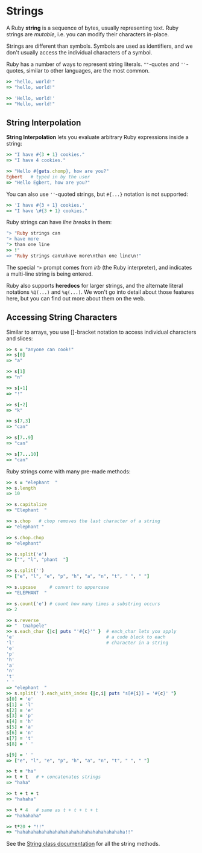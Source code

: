 # Strings

A Ruby **string** is a sequence of bytes, usually representing text. Ruby
strings are *mutable*, i.e. you can modify their characters in-place.

Strings are different than symbols. Symbols are used as identifiers, and we
don't usually access the individual characters of a symbol.

Ruby has a number of ways to represent string literals. `""`-quotes and
`''`-quotes, similar to other languages, are the most common.

```ruby
>> "hello, world!"
=> "hello, world!"

>> 'Hello, world!'
=> "Hello, world!"
```

## String Interpolation

**String Interpolation** lets you evaluate arbitrary Ruby expressions inside a
string:

```ruby
>> "I have #{3 + 1} cookies."
=> "I have 4 cookies."

>> "Hello #{gets.chomp}, how are you?"
Egbert   # typed in by the user
=> "Hello Egbert, how are you?"
```

You can also use `''`-quoted strings, but `#{...}` notation is not supported:

```ruby
>> 'I have #{3 + 1} cookies.'
=> "I have \#{3 + 1} cookies."
```

Ruby strings can have *line breaks* in them:

```ruby
"> "Ruby strings can
"> have more
"> than one line
>> !"
=> "Ruby strings can\nhave more\nthan one line\n!"
```

The special `">` prompt comes from *irb* (the Ruby interpreter), and indicates
a multi-line string is being entered.

Ruby also supports **heredocs** for larger strings, and the alternate literal
notations `%Q(...)` and `%q(...)`. We won't go into detail about those
features here, but you can find out more about them on the web.


## Accessing String Characters

Similar to arrays, you use []-bracket notation to access individual characters
and slices:

```ruby
>> s = "anyone can cook!"
>> s[0]
=> "a"

>> s[1]
=> "n"

>> s[-1]
=> "!"

>> s[-2]
=> "k"

>> s[7,3]
=> "can"

>> s[7..9]
=> "can"

>> s[7...10]
=> "can"
```

Ruby strings come with many pre-made methods:

```ruby
>> s = "elephant  "
>> s.length
=> 10

>> s.capitalize
=> "Elephant  "

>> s.chop   # chop removes the last character of a string
=> "elephant "

>> s.chop.chop
=> "elephant"

>> s.split('e')
=> ["", "l", "phant  "]

>> s.split('')
=> ["e", "l", "e", "p", "h", "a", "n", "t", " ", " "]

>> s.upcase     # convert to uppercase
=> "ELEPHANT  "

>> s.count('e') # count how many times a substring occurs
=> 2

>> s.reverse
=> "  tnahpele"
>> s.each_char {|c| puts "'#{c}'" }  # each_char lets you apply
'e'                                  # a code block to each
'l'                                  # character in a string
'e'
'p'
'h'
'a'
'n'
't'
' '
=> "elephant  "
>> s.split('').each_with_index {|c,i| puts "s[#{i}] = '#{c}' "}
s[0] = 'e'
s[1] = 'l'
s[2] = 'e'
s[3] = 'p'
s[4] = 'h'
s[5] = 'a'
s[6] = 'n'
s[7] = 't'
s[8] = ' '

s[9] = ' '
=> ["e", "l", "e", "p", "h", "a", "n", "t", " ", " "]

>> t = "ha"
>> t + t   # + concatenates strings
=> "haha"

>> t + t + t
=> "hahaha"

>> t * 4   # same as t + t + t + t
=> "hahahaha"

>> t*20 + "!!"
=> "hahahahahahahahahahahahahahahahahahahaha!!"
```

See the [String class
documentation](https://ruby-doc.org/core-3.1.2/String.html) for all the string
methods.
